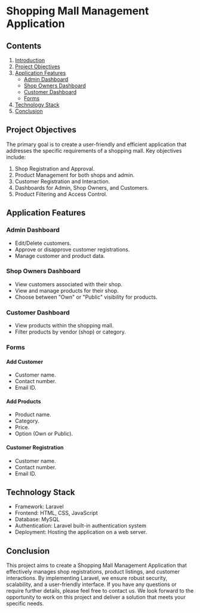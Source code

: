 # Shopping Mall Management Application


## Contents
1. [Introduction](#introduction)
2. [Project Objectives](#project-objectives)
3. [Application Features](#application-features)
   - [Admin Dashboard](#admin-dashboard)
   - [Shop Owners Dashboard](#shop-owners-dashboard)
   - [Customer Dashboard](#customer-dashboard)
   - [Forms](#forms)
4. [Technology Stack](#technology-stack)
5. [Conclusion](#conclusion)

## Project Objectives
The primary goal is to create a user-friendly and efficient application that addresses the specific requirements of a shopping mall. Key objectives include:
1. Shop Registration and Approval.
2. Product Management for both shops and admin.
3. Customer Registration and Interaction.
4. Dashboards for Admin, Shop Owners, and Customers.
5. Product Filtering and Access Control.

## Application Features
### Admin Dashboard
- Edit/Delete customers.
- Approve or disapprove customer registrations.
- Manage customer and product data.

### Shop Owners Dashboard
- View customers associated with their shop.
- View and manage products for their shop.
- Choose between "Own" or "Public" visibility for products.

### Customer Dashboard
- View products within the shopping mall.
- Filter products by vendor (shop) or category.

### Forms
#### Add Customer
- Customer name.
- Contact number.
- Email ID.

#### Add Products
- Product name.
- Category.
- Price.
- Option (Own or Public).

#### Customer Registration
- Customer name.
- Contact number.
- Email ID.

## Technology Stack
- Framework: Laravel
- Frontend: HTML, CSS, JavaScript
- Database: MySQL
- Authentication: Laravel built-in authentication system
- Deployment: Hosting the application on a web server.

## Conclusion
This project aims to create a Shopping Mall Management Application that effectively manages shop registrations, product listings, and customer interactions. By implementing Laravel, we ensure robust security, scalability, and a user-friendly interface. If you have any questions or require further details, please feel free to contact us. We look forward to the opportunity to work on this project and deliver a solution that meets your specific needs.
